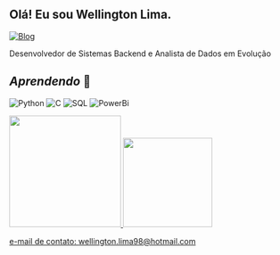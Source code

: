## Olá! Eu sou Wellington Lima.


[![Blog](https://img.shields.io/badge/LinkedIn-0077B5?style=for-the-badge&logo=linkedin&logoColor=white)](https://www.linkedin.com/in/wellington-lima-de-jesus-52a799191/)

Desenvolvedor de Sistemas Backend e Analista de Dados em Evolução

## *Aprendendo*  🧠
![Python](https://img.shields.io/badge/Python-000?style=for-the-badge&logo=python) ![C](https://img.shields.io/badge/C-000?style=for-the-badge&logo=c) ![SQL](https://img.shields.io/badge/sql-000?style=for-the-badge&logo=sql) ![PowerBi](https://img.shields.io/badge/powerbi-000?style=for-the-badge&logo=powerbi)

<div>
  <a href="https://github.com/WellingtonLJ09">
  <img height="200em" src="https://github-readme-stats.vercel.app/api?username=WellingtonLJ09&show_icons=true&theme=radical&include_all_commits=true&count_private=true"/>
  <img height="160em" src="https://github-readme-stats.vercel.app/api/top-langs/?username=WellingtonLJ09&layout=compact&langs_counts=16&theme=radical"/>
</div>
    
e-mail de contato: wellington.lima98@hotmail.com
